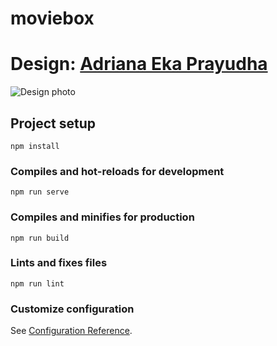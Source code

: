 # moviebox

# Design: [Adriana Eka Prayudha](https://www.figma.com/@radenadri)

![Design photo](https://s3-alpha.figma.com/hub/file/1209897407/5c7f87a7-470d-4776-8f48-52063a8689c7-cover.png)

## Project setup
```
npm install
```

### Compiles and hot-reloads for development
```
npm run serve
```

### Compiles and minifies for production
```
npm run build
```

### Lints and fixes files
```
npm run lint
```

### Customize configuration
See [Configuration Reference](https://cli.vuejs.org/config/).
